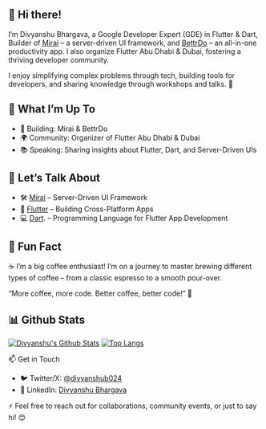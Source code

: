 ## 👋 Hi there!

I’m Divyanshu Bhargava, a Google Developer Expert (GDE) in Flutter & Dart, Builder of [Mirai](https://github.com/BuildMirai/mirai) – a server-driven UI framework, and [BettrDo](https://bettrdo.com/) – an all-in-one productivity app. I also organize Flutter Abu Dhabi & Dubai, fostering a thriving developer community.

I enjoy simplifying complex problems through tech, building tools for developers, and sharing knowledge through workshops and talks. 🚀

## 🚀 What I’m Up To

-	🔨 Building: Mirai & BettrDo
-	🌍 Community: Organizer of Flutter Abu Dhabi & Dubai
-	📚 Speaking: Sharing insights about Flutter, Dart, and Server-Driven UIs

## 💬 Let’s Talk About

-	🛠️ [Mirai](https://github.com/BuildMirai/mirai) – Server-Driven UI Framework
- 📱 [Flutter](https://flutter.dev) – Building Cross-Platform Apps
-	💻 [Dart](https://dart.dev). – Programming Language for Flutter App Development

## 🎯 Fun Fact

☕ I’m a big coffee enthusiast! I’m on a journey to master brewing different types of coffee – from a classic espresso to a smooth pour-over.

“More coffee, more code. Better coffee, better code!” 🚀

  
  
## 📊 Github Stats 

[![Divyanshu's Github Stats](https://github-readme-stats.vercel.app/api?username=divyanshub024&count_private=true&theme=default&show_icons=true&rank_icon=percentile&line_height=24)](https://github.com/divyanshub024)
[![Top Langs](https://github-readme-stats.vercel.app/api/top-langs/?username=divyanshub024&layout=compact&langs_count=8&theme=default&size_weight=0.7&count_weight=0.3)](https://github.com/divyanshub024)


📫 Get in Touch
- 🐦 Twitter/X: [@divyanshub024](https://x.com/divyanshub024)
-	💼 LinkedIn: [Divyanshu Bhargava](https://www.linkedin.com/in/divyanshub024/)

⚡️ Feel free to reach out for collaborations, community events, or just to say hi! 😊
